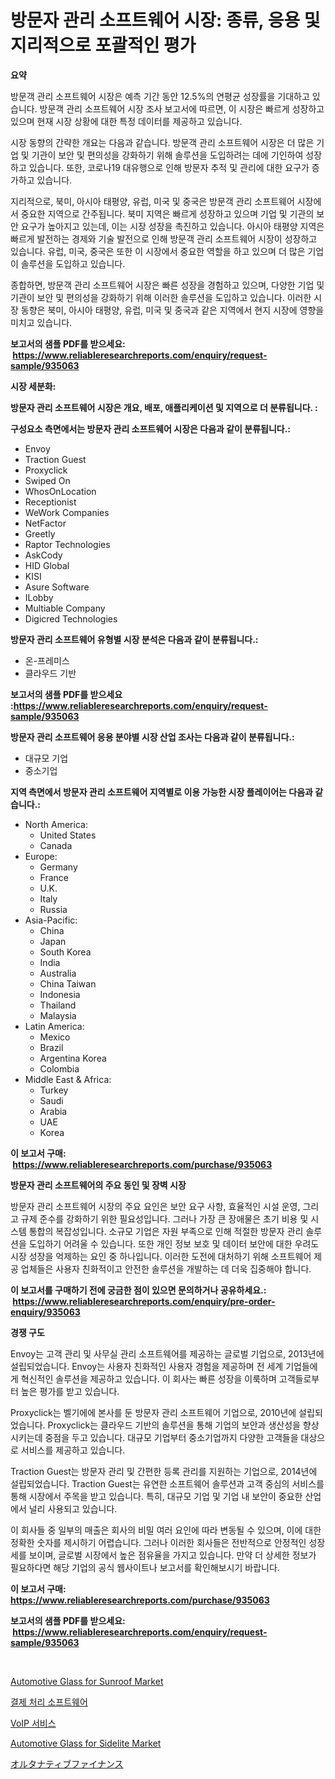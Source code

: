 <p><h1>방문자 관리 소프트웨어 시장: 종류, 응용 및 지리적으로 포괄적인 평가</h1></p><p><strong>요약</strong></p>
<p><p>방문객 관리 소프트웨어 시장은 예측 기간 동안 12.5%의 연평균 성장률을 기대하고 있습니다. 방문객 관리 소프트웨어 시장 조사 보고서에 따르면, 이 시장은 빠르게 성장하고 있으며 현재 시장 상황에 대한 특정 데이터를 제공하고 있습니다.</p><p>시장 동향의 간략한 개요는 다음과 같습니다. 방문객 관리 소프트웨어 시장은 더 많은 기업 및 기관이 보안 및 편의성을 강화하기 위해 솔루션을 도입하려는 데에 기인하여 성장하고 있습니다. 또한, 코로나19 대유행으로 인해 방문자 추적 및 관리에 대한 요구가 증가하고 있습니다.</p><p>지리적으로, 북미, 아시아 태평양, 유럽, 미국 및 중국은 방문객 관리 소프트웨어 시장에서 중요한 지역으로 간주됩니다. 북미 지역은 빠르게 성장하고 있으며 기업 및 기관의 보안 요구가 높아지고 있는데, 이는 시장 성장을 촉진하고 있습니다. 아시아 태평양 지역은 빠르게 발전하는 경제와 기술 발전으로 인해 방문객 관리 소프트웨어 시장이 성장하고 있습니다. 유럽, 미국, 중국은 또한 이 시장에서 중요한 역할을 하고 있으며 더 많은 기업이 솔루션을 도입하고 있습니다.</p><p>종합하면, 방문객 관리 소프트웨어 시장은 빠른 성장을 경험하고 있으며, 다양한 기업 및 기관이 보안 및 편의성을 강화하기 위해 이러한 솔루션을 도입하고 있습니다. 이러한 시장 동향은 북미, 아시아 태평양, 유럽, 미국 및 중국과 같은 지역에서 현지 시장에 영향을 미치고 있습니다.</p></p>
<p><strong>보고서의 샘플 PDF를 받으세요: &nbsp;<a href="https://www.reliableresearchreports.com/enquiry/request-sample/935063">https://www.reliableresearchreports.com/enquiry/request-sample/935063</a></strong></p>
<p><strong>시장 세분화:</strong></p>
<p><strong> 방문자 관리 소프트웨어 시장은 개요, 배포, 애플리케이션 및 지역으로 더 분류됩니다. :</strong></p>
<p><strong>구성요소 측면에서는 방문자 관리 소프트웨어 시장은 다음과 같이 분류됩니다.:</strong></p>
<p><ul><li>Envoy</li><li>Traction Guest</li><li>Proxyclick</li><li>Swiped On</li><li>WhosOnLocation</li><li>Receptionist</li><li>WeWork Companies</li><li>NetFactor</li><li>Greetly</li><li>Raptor Technologies</li><li>AskCody</li><li>HID Global</li><li>KISI</li><li>Asure Software</li><li>ILobby</li><li>Multiable Company</li><li>Digicred Technologies</li></ul></p>
<p><strong> 방문자 관리 소프트웨어 유형별 시장 분석은 다음과 같이 분류됩니다.:</strong></p>
<p><ul><li>온-프레미스</li><li>클라우드 기반</li></ul></p>
<p><strong>보고서의 샘플 PDF를 받으세요 :<a href="https://www.reliableresearchreports.com/enquiry/request-sample/935063">https://www.reliableresearchreports.com/enquiry/request-sample/935063</a></strong></p>
<p><strong> 방문자 관리 소프트웨어 응용 분야별 시장 산업 조사는 다음과 같이 분류됩니다.:</strong></p>
<p><ul><li>대규모 기업</li><li>중소기업</li></ul></p>
<p><strong>지역 측면에서 방문자 관리 소프트웨어 지역별로 이용 가능한 시장 플레이어는 다음과 같습니다.:</strong></p>
<p><ul>
    <li>
        North America:
        <ul>
            <li>United States</li>
            <li>Canada</li>
        </ul>
    </li>
    <li>
        Europe:
        <ul>
            <li>Germany</li>
            <li>France</li>
            <li>U.K.</li>
            <li>Italy</li>
            <li>Russia</li>
        </ul>
    </li>
    <li>
        Asia-Pacific:
        <ul>
            <li>China</li>
            <li>Japan</li>
            <li>South Korea</li>
            <li>India</li>
            <li>Australia</li>
            <li>China Taiwan</li>
            <li>Indonesia</li>
            <li>Thailand</li>
            <li>Malaysia</li>
        </ul>
    </li>
    <li>
        Latin America:
        <ul>
            <li>Mexico</li>
            <li>Brazil</li>
            <li>Argentina Korea</li>
            <li>Colombia</li>
        </ul>
    </li>
    <li>
        Middle East & Africa:
        <ul>
            <li>Turkey</li>
            <li>Saudi</li>
            <li>Arabia</li>
            <li>UAE</li>
            <li>Korea</li>
        </ul>
    </li>
    </ul></p>
<p><strong>이 보고서 구매: &nbsp;<a href="https://www.reliableresearchreports.com/purchase/935063">https://www.reliableresearchreports.com/purchase/935063</a></strong></p>
<p><strong>방문자 관리 소프트웨어의 주요 동인 및 장벽 시장</strong></p>
<p><p>방문자 관리 소프트웨어 시장의 주요 요인은 보안 요구 사항, 효율적인 시설 운영, 그리고 규제 준수를 강화하기 위한 필요성입니다. 그러나 가장 큰 장애물은 초기 비용 및 시스템 통합의 복잡성입니다. 소규모 기업은 자원 부족으로 인해 적절한 방문자 관리 솔루션을 도입하기 어려울 수 있습니다. 또한 개인 정보 보호 및 데이터 보안에 대한 우려도 시장 성장을 억제하는 요인 중 하나입니다. 이러한 도전에 대처하기 위해 소프트웨어 제공 업체들은 사용자 친화적이고 안전한 솔루션을 개발하는 데 더욱 집중해야 합니다.</p></p>
<p><strong>이 보고서를 구매하기 전에 궁금한 점이 있으면 문의하거나 공유하세요.: &nbsp;<a href="https://www.reliableresearchreports.com/enquiry/pre-order-enquiry/935063">https://www.reliableresearchreports.com/enquiry/pre-order-enquiry/935063</a></strong></p>
<p><strong>경쟁 구도</strong></p>
<p><p>Envoy는 고객 관리 및 사무실 관리 소프트웨어를 제공하는 글로벌 기업으로, 2013년에 설립되었습니다. Envoy는 사용자 친화적인 사용자 경험을 제공하며 전 세계 기업들에게 혁신적인 솔루션을 제공하고 있습니다. 이 회사는 빠른 성장을 이룩하며 고객들로부터 높은 평가를 받고 있습니다.</p><p>Proxyclick는 벨기에에 본사를 둔 방문자 관리 소프트웨어 기업으로, 2010년에 설립되었습니다. Proxyclick는 클라우드 기반의 솔루션을 통해 기업의 보안과 생산성을 향상시키는데 중점을 두고 있습니다. 대규모 기업부터 중소기업까지 다양한 고객들을 대상으로 서비스를 제공하고 있습니다.</p><p>Traction Guest는 방문자 관리 및 간편한 등록 관리를 지원하는 기업으로, 2014년에 설립되었습니다. Traction Guest는 유연한 소프트웨어 솔루션과 고객 중심의 서비스를 통해 시장에서 주목을 받고 있습니다. 특히, 대규모 기업 및 기업 내 보안이 중요한 산업에서 널리 사용되고 있습니다.</p><p>이 회사들 중 일부의 매출은 회사의 비밀 여러 요인에 따라 변동될 수 있으며, 이에 대한 정확한 숫자를 제시하기 어렵습니다. 그러나 이러한 회사들은 전반적으로 안정적인 성장세를 보이며, 글로벌 시장에서 높은 점유율을 가지고 있습니다. 만약 더 상세한 정보가 필요하다면 해당 기업의 공식 웹사이트나 보고서를 확인해보시기 바랍니다.</p></p>
<p><strong>이 보고서 구매: &nbsp; <a href="https://www.reliableresearchreports.com/purchase/935063">https://www.reliableresearchreports.com/purchase/935063</a></strong></p>
<p><strong>보고서의 샘플 PDF를 받으세요: &nbsp;<a href="https://www.reliableresearchreports.com/enquiry/request-sample/935063">https://www.reliableresearchreports.com/enquiry/request-sample/935063</a></strong><strong></strong></p>
<p>&nbsp;</p>
<p><p><a href="https://simplistic-meeting-7ee.notion.site/Automotive-Glass-for-Sunroof-Market-Analysis-and-Market-Size-Global-Industry-Overview-Market-Segme-5898fb6e78be4736bf0715c6ef53b759">Automotive Glass for Sunroof Market</a></p><p><a href="https://github.com/vskv4779xr1/Market-Research-Report-List-1/blob/main/5957414184651.md">결제 처리 소프트웨어</a></p><p><a href="https://github.com/xvz497517413/Market-Research-Report-List-1/blob/main/6975169184650.md">VoIP 서비스</a></p><p><a href="https://skillful-vermicelli-b89.notion.site/Automotive-Glass-for-Sidelite-Market-Centers-on-Aspects-such-as-Market-Growth-Market-Share-Market--9c03b059c8944bc1aa67818de61c375b">Automotive Glass for Sidelite Market</a></p><p><a href="https://github.com/mcbeesbxa270/Market-Research-Report-List-1/blob/main/2404065184626.md">オルタナティブファイナンス</a></p></p>